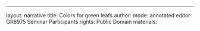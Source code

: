 ---
layout: narrative
title: Colors for green leafs
author:
mode: annotated
editor: GR8975 Seminar Participants
rights: Public Domain
materials: 